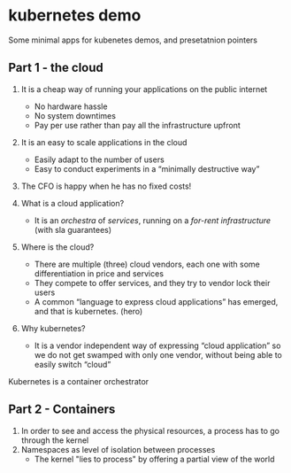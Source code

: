 # kubernetes demo
Some minimal apps for kubenetes demos, and presetatnion pointers

## Part 1 - the cloud

1. It is a cheap way of running your applications on the public internet
   - No hardware hassle
   - No system downtimes
   - Pay per use rather than pay all the infrastructure upfront

2. It is an easy to scale applications in the cloud
   - Easily adapt to the number of users
   - Easy to conduct experiments in a “minimally destructive way”

3. The CFO is happy when he has no fixed costs!


4. What is a cloud application?
   - It is an _orchestra_ of _services_, running on a _for-rent infrastructure_ (with sla guarantees)


5. Where is the cloud?
   - There are multiple (three) cloud vendors, each one with some differentiation in price and services
   - They compete to offer services, and they try to vendor lock their users
   - A common “language to express cloud applications” has emerged, and that is kubernetes. (hero)

6. Why kubernetes?
   - It is a vendor independent way of expressing “cloud application” so we do not get swamped with only one vendor, without being able to easily switch “cloud”


Kubernetes is a container orchestrator

## Part 2 - Containers
1. In order to see and access the physical resources, a process has to go through the kernel
2. Namespaces as level of isolation between processes
   - The kernel "lies to process" by offering a partial view of the world

